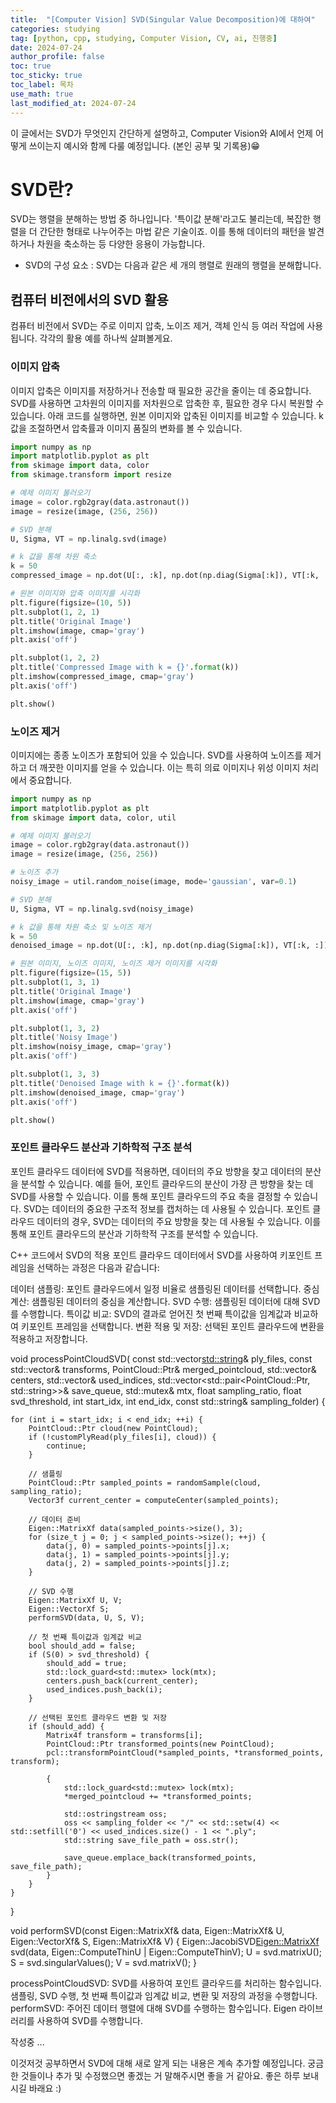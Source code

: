 ```yaml
---
title:  "[Computer Vision] SVD(Singular Value Decomposition)에 대하여" 
categories: studying
tag: [python, cpp, studying, Computer Vision, CV, ai, 진행중]
date: 2024-07-24
author_profile: false
toc: true
toc_sticky: true
toc_label: 목차
use_math: true
last_modified_at: 2024-07-24
---
```


이 글에서는 SVD가 무엇인지 간단하게 설명하고, Computer Vision와 AI에서 언제 어떻게 쓰이는지 예시와 함께 다룰 예정입니다. (본인 공부 및 기록용)😁

# SVD란?
SVD는 행렬을 분해하는 방법 중 하나입니다. '특이값 분해'라고도 불리는데, 복잡한 행렬을 더 간단한 형태로 나누어주는 마법 같은 기술이죠. 이를 통해 데이터의 패턴을 발견하거나 차원을 축소하는 등 다양한 응용이 가능합니다.

- SVD의 구성 요소
: SVD는 다음과 같은 세 개의 행렬로 원래의 행렬을 분해합니다.

## 컴퓨터 비전에서의 SVD 활용
컴퓨터 비전에서 SVD는 주로 이미지 압축, 노이즈 제거, 객체 인식 등 여러 작업에 사용됩니다. 각각의 활용 예를 하나씩 살펴볼게요.

### 이미지 압축
이미지 압축은 이미지를 저장하거나 전송할 때 필요한 공간을 줄이는 데 중요합니다. SVD를 사용하면 고차원의 이미지를 저차원으로 압축한 후, 필요한 경우 다시 복원할 수 있습니다.
아래 코드를 실행하면, 원본 이미지와 압축된 이미지를 비교할 수 있습니다. k 값을 조절하면서 압축률과 이미지 품질의 변화를 볼 수 있습니다.
```python
import numpy as np
import matplotlib.pyplot as plt
from skimage import data, color
from skimage.transform import resize

# 예제 이미지 불러오기
image = color.rgb2gray(data.astronaut())
image = resize(image, (256, 256))

# SVD 분해
U, Sigma, VT = np.linalg.svd(image)

# k 값을 통해 차원 축소
k = 50
compressed_image = np.dot(U[:, :k], np.dot(np.diag(Sigma[:k]), VT[:k, :]))

# 원본 이미지와 압축 이미지를 시각화
plt.figure(figsize=(10, 5))
plt.subplot(1, 2, 1)
plt.title('Original Image')
plt.imshow(image, cmap='gray')
plt.axis('off')

plt.subplot(1, 2, 2)
plt.title('Compressed Image with k = {}'.format(k))
plt.imshow(compressed_image, cmap='gray')
plt.axis('off')

plt.show()
```


### 노이즈 제거
이미지에는 종종 노이즈가 포함되어 있을 수 있습니다. SVD를 사용하여 노이즈를 제거하고 더 깨끗한 이미지를 얻을 수 있습니다. 이는 특히 의료 이미지나 위성 이미지 처리에서 중요합니다.
```python
import numpy as np
import matplotlib.pyplot as plt
from skimage import data, color, util

# 예제 이미지 불러오기
image = color.rgb2gray(data.astronaut())
image = resize(image, (256, 256))

# 노이즈 추가
noisy_image = util.random_noise(image, mode='gaussian', var=0.1)

# SVD 분해
U, Sigma, VT = np.linalg.svd(noisy_image)

# k 값을 통해 차원 축소 및 노이즈 제거
k = 50
denoised_image = np.dot(U[:, :k], np.dot(np.diag(Sigma[:k]), VT[:k, :]))

# 원본 이미지, 노이즈 이미지, 노이즈 제거 이미지를 시각화
plt.figure(figsize=(15, 5))
plt.subplot(1, 3, 1)
plt.title('Original Image')
plt.imshow(image, cmap='gray')
plt.axis('off')

plt.subplot(1, 3, 2)
plt.title('Noisy Image')
plt.imshow(noisy_image, cmap='gray')
plt.axis('off')

plt.subplot(1, 3, 3)
plt.title('Denoised Image with k = {}'.format(k))
plt.imshow(denoised_image, cmap='gray')
plt.axis('off')

plt.show()
```

### 포인트 클라우드 분산과 기하학적 구조 분석
포인트 클라우드 데이터에 SVD를 적용하면, 데이터의 주요 방향을 찾고 데이터의 분산을 분석할 수 있습니다. 예를 들어, 포인트 클라우드의 분산이 가장 큰 방향을 찾는 데 SVD를 사용할 수 있습니다. 이를 통해 포인트 클라우드의 주요 축을 결정할 수 있습니다.
SVD는 데이터의 중요한 구조적 정보를 캡처하는 데 사용될 수 있습니다. 포인트 클라우드 데이터의 경우, SVD는 데이터의 주요 방향을 찾는 데 사용될 수 있습니다. 이를 통해 포인트 클라우드의 분산과 기하학적 구조를 분석할 수 있습니다.

C++ 코드에서 SVD의 적용
포인트 클라우드 데이터에서 SVD를 사용하여 키포인트 프레임을 선택하는 과정은 다음과 같습니다:

데이터 샘플링: 포인트 클라우드에서 일정 비율로 샘플링된 데이터를 선택합니다.
중심 계산: 샘플링된 데이터의 중심을 계산합니다.
SVD 수행: 샘플링된 데이터에 대해 SVD를 수행합니다.
특이값 비교: SVD의 결과로 얻어진 첫 번째 특이값을 임계값과 비교하여 키포인트 프레임을 선택합니다.
변환 적용 및 저장: 선택된 포인트 클라우드에 변환을 적용하고 저장합니다.


void processPointCloudSVD(
    const std::vector<std::string>& ply_files,
    const std::vector<Matrix4f>& transforms,
    PointCloud::Ptr& merged_pointcloud,
    std::vector<Vector3f>& centers,
    std::vector<int>& used_indices,
    std::vector<std::pair<PointCloud::Ptr, std::string>>& save_queue,
    std::mutex& mtx,
    float sampling_ratio,
    float svd_threshold,
    int start_idx,
    int end_idx,
    const std::string& sampling_folder) {

    for (int i = start_idx; i < end_idx; ++i) {
        PointCloud::Ptr cloud(new PointCloud);
        if (!customPlyRead(ply_files[i], cloud)) {
            continue;
        }

        // 샘플링
        PointCloud::Ptr sampled_points = randomSample(cloud, sampling_ratio);
        Vector3f current_center = computeCenter(sampled_points);

        // 데이터 준비
        Eigen::MatrixXf data(sampled_points->size(), 3);
        for (size_t j = 0; j < sampled_points->size(); ++j) {
            data(j, 0) = sampled_points->points[j].x;
            data(j, 1) = sampled_points->points[j].y;
            data(j, 2) = sampled_points->points[j].z;
        }

        // SVD 수행
        Eigen::MatrixXf U, V;
        Eigen::VectorXf S;
        performSVD(data, U, S, V);

        // 첫 번째 특이값과 임계값 비교
        bool should_add = false;
        if (S(0) > svd_threshold) {
            should_add = true;
            std::lock_guard<std::mutex> lock(mtx);
            centers.push_back(current_center);
            used_indices.push_back(i);
        }

        // 선택된 포인트 클라우드 변환 및 저장
        if (should_add) {
            Matrix4f transform = transforms[i];
            PointCloud::Ptr transformed_points(new PointCloud);
            pcl::transformPointCloud(*sampled_points, *transformed_points, transform);

            {
                std::lock_guard<std::mutex> lock(mtx);
                *merged_pointcloud += *transformed_points;

                std::ostringstream oss;
                oss << sampling_folder << "/" << std::setw(4) << std::setfill('0') << used_indices.size() - 1 << ".ply";
                std::string save_file_path = oss.str();

                save_queue.emplace_back(transformed_points, save_file_path);
            }
        }
    }
}

void performSVD(const Eigen::MatrixXf& data, Eigen::MatrixXf& U, Eigen::VectorXf& S, Eigen::MatrixXf& V) {
    Eigen::JacobiSVD<Eigen::MatrixXf> svd(data, Eigen::ComputeThinU | Eigen::ComputeThinV);
    U = svd.matrixU();
    S = svd.singularValues();
    V = svd.matrixV();
}

processPointCloudSVD: SVD를 사용하여 포인트 클라우드를 처리하는 함수입니다. 샘플링, SVD 수행, 첫 번째 특이값과 임계값 비교, 변환 및 저장의 과정을 수행합니다.
performSVD: 주어진 데이터 행렬에 대해 SVD를 수행하는 함수입니다. Eigen 라이브러리를 사용하여 SVD를 수행합니다.


작성중 ...


이것저것 공부하면서 SVD에 대해 새로 알게 되는 내용은 계속 추가할 예정입니다. 궁금한 것들이나 추가 및 수정했으면 좋겠는 거 말해주시면 좋을 거 같아요.
좋은 하루 보내시길 바래요 :)